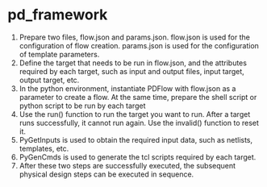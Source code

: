 # pd_framework
1.  Prepare two files, flow.json and params.json. flow.json is used for the configuration of flow creation. params.json is used for the configuration of template parameters. 
2.  Define the target that needs to be run in flow.json, and the attributes required by each target, such as input and output files, input target, output target, etc. 
3.  In the python environment, instantiate PDFlow with flow.json as a parameter to create a flow. At the same time, prepare the shell script or python script to be run by each target 
4.  Use the run() function to run the target you want to run. After a target runs successfully, it cannot run again. Use the invalid() function to reset it. 
5.  PyGetInputs is used to obtain the required input data, such as netlists, templates, etc. 
6.  PyGenCmds is used to generate the tcl scripts required by each target. 
7.  After these two steps are successfully executed, the subsequent physical design steps can be executed in sequence. 
